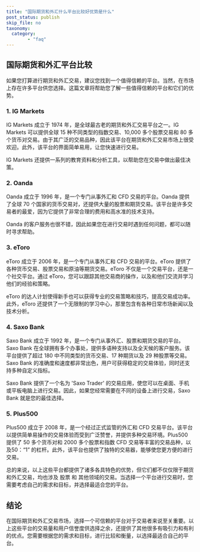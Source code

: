 ```yaml
---
title: "国际期货和外汇什么平台比较好优势是什么"
post_status: publish
skip_file: no
taxonomy:
  category:
        - "faq"
---
```


## 国际期货和外汇平台比较

如果您打算进行期货和外汇交易，建议您找到一个值得信赖的平台。当然，在市场上存在许多平台供您选择。这篇文章将帮助您了解一些值得信赖的平台和它们的优势。

### 1\. IG Markets

IG Markets 成立于 1974 年，是全球最古老的期货和外汇交易平台之一。IG Markets 可以提供全球 15 种不同类型的指数交易、10,000 多个股票交易和 80 多个货币对交易。由于其广泛的交易品种，因此该平台在期货和外汇交易市场上很受欢迎。此外，该平台的界面简单易用，让您快速进行交易。

IG Markets 还提供一系列的教育资料和分析工具，以帮助您在交易中做出最佳决策。

### 2\. Oanda

Oanda 成立于 1996 年，是一个专门从事外汇和 CFD 交易的平台。Oanda 提供了全球 70 个国家的货币交易对，还提供大量的股票和期货交易。该平台是许多交易者的最爱，因为它提供了非常合理的费用和高水准的技术支持。

Oanda 的客户服务也很不错，因此如果您在进行交易时遇到任何问题，都可以随时寻求帮助。

### 3\. eToro

eToro 成立于 2006 年，是一个专门从事外汇和 CFD 交易的平台。eToro 提供了各种货币交易、股票交易和原油等期货交易。eToro 不仅是一个交易平台，还是一个社交平台。通过 eToro，您可以跟踪其他交易商的操作，以及和他们交流并学习他们的经验和策略。

eToro 的达人计划使得新手也可以获得专业的交易策略和技巧，提高交易成功率。此外，eToro 还提供了一个无限制的学习中心，那里包含有各种日常市场新闻以及技术分析。

### 4\. Saxo Bank

Saxo Bank 成立于 1992 年，是一个专门从事外汇、股票和期货交易的平台。Saxo Bank 在全球拥有多个办事处，提供多语种支持以及全天候的客户服务。该平台提供了超过 180 中不同类型的货币交易、17 种期货以及 29 种股票等交易。Saxo Bank 的准确度和速度都非常出色，用户可获得稳定的交易体验，同时还支持多种自定义指标。

Saxo Bank 提供了一个名为 'Saxo Trader' 的交易应用，使您可以在桌面、手机或平板电脑上进行交易。因此，如果您经常需要在不同的设备上进行交易，Saxo Bank 就是您的最佳选择。

### 5\. Plus500

Plus500 成立于 2008 年，是一个经过正式监管的外汇和 CFD 交易平台。该平台以提供简单易操作的交易体验而受到广泛赞誉，并提供多种交易环境。Plus500 提供了 50 多个货币对和 2000 多个股票和指数 CFD 交易等丰富的交易品种，以及50：“1” 的杠杆。此外，该平台也提供了独特的交易器，能够使您更方便的进行交易。

总的来说，以上这些平台都提供了诸多各具特色的优势，但它们都不仅仅限于期货和外汇交易，均也涉及 股票 和 其他领域的交易。当选择一个平台进行交易时，您需要考虑自己的需求和目标，并选择最适合您的平台。

## 结论

在国际期货和外汇交易市场，选择一个可信赖的平台对于交易者来说至关重要。以上这些平台的交易量和用户信誉度供选择之余，还提供了其他很多有吸引力和有利的优点。您需要根据您的需求和目标，进行比较和衡量，以选择最适合自己的平台。
